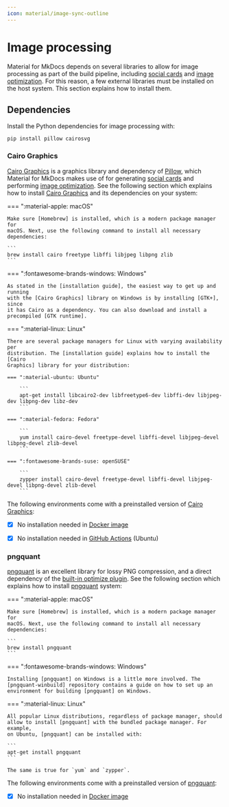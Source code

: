 ```yaml
---
icon: material/image-sync-outline
---
```


# Image processing

Material for MkDocs depends on several libraries to allow for image processing
as part of the build pipeline, including [social cards] and [image optimization].
For this reason, a few external libraries must be installed on the host system.
This section explains how to install them.

  [social cards]: ../setting-up-social-cards.md
  [image optimization]: ../building-an-optimized-site.md

## Dependencies

Install the Python dependencies for image processing with:

```
pip install pillow cairosvg
```

### Cairo Graphics

[Cairo Graphics] is a graphics library and dependency of [Pillow], which
Material for MkDocs makes use of for generating [social cards] and performing
[image optimization]. See the following section which explains how to install
[Cairo Graphics] and its dependencies on your system:

=== ":material-apple: macOS"

    Make sure [Homebrew] is installed, which is a modern package manager for
    macOS. Next, use the following command to install all necessary
    dependencies:

    ```
    brew install cairo freetype libffi libjpeg libpng zlib
    ```

=== ":fontawesome-brands-windows: Windows"

    As stated in the [installation guide], the easiest way to get up and running
    with the [Cairo Graphics] library on Windows is by installing [GTK+], since
    it has Cairo as a dependency. You can also download and install a
    precompiled [GTK runtime].

=== ":material-linux: Linux"

    There are several package managers for Linux with varying availability per
    distribution. The [installation guide] explains how to install the [Cairo
    Graphics] library for your distribution:

    === ":material-ubuntu: Ubuntu"

        ```
        apt-get install libcairo2-dev libfreetype6-dev libffi-dev libjpeg-dev libpng-dev libz-dev
        ```

    === ":material-fedora: Fedora"

        ```
        yum install cairo-devel freetype-devel libffi-devel libjpeg-devel libpng-devel zlib-devel
        ```

    === ":fontawesome-brands-suse: openSUSE"

        ```
        zypper install cairo-devel freetype-devel libffi-devel libjpeg-devel libpng-devel zlib-devel
        ```

The following environments come with a preinstalled version of [Cairo Graphics]:

- [x] No installation needed in [Docker image]
- [x] No installation needed in [GitHub Actions] (Ubuntu)

  [Cairo Graphics]: https://www.cairographics.org/
  [Pillow]: https://pillow.readthedocs.io/
  [CairoSVG]: https://cairosvg.org/
  [Homebrew]: https://brew.sh/
  [installation guide]: https://www.cairographics.org/download/
  [GTK+]: https://www.gtk.org/docs/installations/windows/
  [GTK runtime]: https://github.com/tschoonj/GTK-for-Windows-Runtime-Environment-Installer/releases
  [Docker image]: https://hub.docker.com/r/squidfunk/mkdocs-material/
  [GitHub Actions]: ../../publishing-your-site.md#with-github-actions

### pngquant

[pngquant] is an excellent library for lossy PNG compression, and a direct
dependency of the [built-in optimize plugin]. See the following section which
explains how to install [pngquant] system:

=== ":material-apple: macOS"

    Make sure [Homebrew] is installed, which is a modern package manager for
    macOS. Next, use the following command to install all necessary
    dependencies:

    ```
    brew install pngquant
    ```

=== ":fontawesome-brands-windows: Windows"

    Installing [pngquant] on Windows is a little more involved. The
    [pngquant-winbuild] repository contains a guide on how to set up an
    environment for building [pngquant] on Windows.

=== ":material-linux: Linux"

    All popular Linux distributions, regardless of package manager, should
    allow to install [pngquant] with the bundled package manager. For example,
    on Ubuntu, [pngquant] can be installed with:

    ```
    apt-get install pngquant
    ```

    The same is true for `yum` and `zypper`.

The following environments come with a preinstalled version of [pngquant]:

- [x] No installation needed in [Docker image]

  [pngquant]: https://pngquant.org/
  [built-in optimize plugin]: ../building-an-optimized-site.md#built-in-optimize-plugin
  [pngquant-winbuild]: https://github.com/jibsen/pngquant-winbuild
